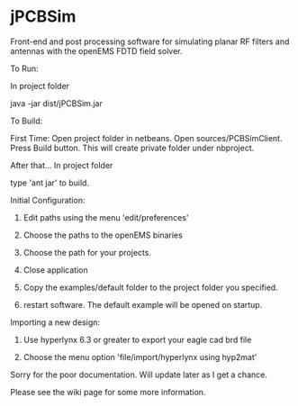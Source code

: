 jPCBSim
=======

Front-end and post processing software for simulating planar RF filters and antennas with the openEMS FDTD field solver.

To Run:

In project folder

java -jar dist/jPCBSim.jar


To Build:

First Time:  Open project folder in netbeans.  Open sources/PCBSimClient.  Press Build button.  This will create private folder under nbproject.

After that...
In project folder

type 'ant jar'  to build.



Initial Configuration:

1) Edit paths using the menu  'edit/preferences'

2) Choose the paths to the openEMS binaries

3) Choose the path for your projects.  

4) Close application

5) Copy the examples/default folder to the project folder you specified.  

6) restart software.  The default example will be opened on startup.


Importing a new design:

1) Use hyperlynx 6.3 or greater to export your eagle cad brd file

2) Choose the menu option 'file/import/hyperlynx using hyp2mat'


Sorry for the poor documentation.  Will update later as I get a chance.

Please see the wiki page for some more information.
